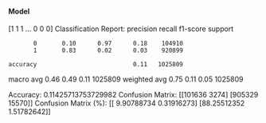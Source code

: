 #### Model
[1 1 1 ... 0 0 0]
Classification Report:
              precision    recall  f1-score   support

           0       0.10      0.97      0.18    104910
           1       0.83      0.02      0.03    920899

    accuracy                           0.11   1025809
   macro avg       0.46      0.49      0.11   1025809
weighted avg       0.75      0.11      0.05   1025809

Accuracy: 0.11425713753729982
Confusion Matrix:
[[101636   3274]
 [905329  15570]]
Confusion Matrix (%):
[[ 9.90788734  0.31916273]
 [88.25512352  1.51782642]]
